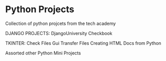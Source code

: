 # Python Projects
 Collection of python projcets from the tech academy
 
 
 DJANGO PROJECTS:
	DjangoUniversity
	Checkbook
	
TKINTER:
	Check Files Gui
	Transfer Files
	Creating HTML Docs from Python
	
Assorted other Python Mini Projects
	
